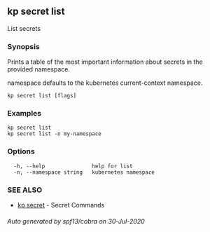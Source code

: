 ## kp secret list

List secrets

### Synopsis

Prints a table of the most important information about secrets in the provided namespace.

namespace defaults to the kubernetes current-context namespace.

```
kp secret list [flags]
```

### Examples

```
kp secret list
kp secret list -n my-namespace
```

### Options

```
  -h, --help               help for list
  -n, --namespace string   kubernetes namespace
```

### SEE ALSO

* [kp secret](kp_secret.md)	 - Secret Commands

###### Auto generated by spf13/cobra on 30-Jul-2020
